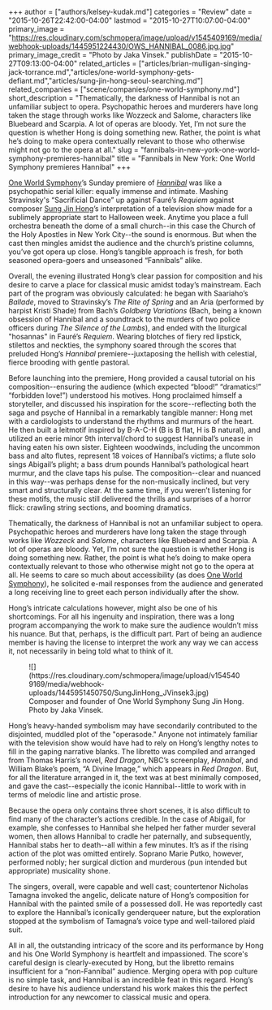 +++
author = ["authors/kelsey-kudak.md"]
categories = "Review"
date = "2015-10-26T22:42:00-04:00"
lastmod = "2015-10-27T10:07:00-04:00"
primary_image = "https://res.cloudinary.com/schmopera/image/upload/v1545409169/media/webhook-uploads/1445951224430/OWS_HANNIBAL_0086.jpg.jpg"
primary_image_credit = "Photo by Jaka Vinsek."
publishDate = "2015-10-27T09:13:00-04:00"
related_articles = ["articles/brian-mulligan-singing-jack-torrance.md","articles/one-world-symphony-gets-defiant.md","articles/sung-jin-hong-seoul-searching.md"]
related_companies = ["scene/companies/one-world-symphony.md"]
short_description = "Thematically, the darkness of Hannibal is not an unfamiliar subject to opera. Psychopathic heroes and murderers have long taken the stage through works like Wozzeck and Salome, characters like Bluebeard and Scarpia. A lot of operas are bloody. Yet, I’m not sure the question is whether Hong is doing something new. Rather, the point is what he’s doing to make opera contextually relevant to those who otherwise might not go to the opera at all."
slug = "fannibals-in-new-york-one-world-symphony-premieres-hannibal"
title = "Fannibals in New York: One World Symphony premieres Hannibal"
+++

[One World Symphony](/scene/companies/one-world-symphony/)’s Sunday premiere of [*Hannibal*](https://www.youtube.com/watch?feature=player_embedded&v=g-E0KcaR2S0) was like a psychopathic serial killer: equally immense and intimate. Mashing Stravinsky's “Sacrificial Dance” up against Fauré’s *Requiem* against composer [Sung Jin Hong](http://www.oneworldsymphony.org/artists_founders.shtml)’s interpretation of a television show made for a sublimely appropriate start to Halloween week. Anytime you place a full orchestra beneath the dome of a small church--in this case the Church of the Holy Apostles in New York City--the sound is enormous. But when the cast then mingles amidst the audience and the church’s pristine columns, you’ve got opera up close. Hong’s tangible approach is fresh, for both seasoned opera-goers and unseasoned “Fannibals” alike. 
 
Overall, the evening illustrated Hong’s clear passion for composition and his desire to carve a place for classical music amidst today’s mainstream. Each part of the program was obviously calculated: he began with Saariaho’s *Ballade*, moved to Stravinsky’s *The Rite of Spring* and an Aria (performed by harpist Kristi Shade) from Bach’s *Goldberg Variations* (Bach, being a known obsession of Hannibal and a soundtrack to the murders of two police officers during *The Silence of the Lambs*), and ended with the liturgical "hosannas" in Fauré’s *Requiem*. Wearing blotches of fiery red lipstick, stilettos and neckties, the symphony soared through the scores that preluded Hong’s *Hannibal* premiere--juxtaposing the hellish with celestial, fierce brooding with gentle pastoral. 

Before launching into the premiere, Hong provided a causal tutorial on his composition--ensuring the audience (which expected “blood!” “dramatics!” “forbidden love!”) understood his motives.  Hong proclaimed himself a storyteller, and discussed his inspiration for the score--reflecting both the saga and psyche of Hannibal in a remarkably tangible manner: Hong met with a cardiologists to understand the rhythms and murmurs of the heart. He then built a leitmotif inspired by B-A-C-H (B is B flat, H is B natural), and utilized an eerie minor 9th interval/chord to suggest Hannibal’s unease in having eaten his own sister. Eighteen woodwinds, including the uncommon bass and alto flutes, represent 18 voices of Hannibal’s victims; a flute solo sings Abigail’s plight; a bass drum pounds Hannibal’s pathological heart murmur, and the clave taps his pulse. The composition--clear and nuanced in this way--was perhaps dense for the non-musically inclined, but very smart and structurally clear. At the same time, if you weren’t listening for these motifs, the music still delivered the thrills and surprises of a horror flick: crawling string sections, and booming dramatics.

Thematically, the darkness of Hannibal is not an unfamiliar subject to opera. Psychopathic heroes and murderers have long taken the stage through works like *Wozzeck* and *Salome*, characters like Bluebeard and Scarpia. A lot of operas are bloody. Yet, I’m not sure the question is whether Hong is doing something new. Rather, the point is what he’s doing to make opera contextually relevant to those who otherwise might not go to the opera at all. He seems to care so much about accessibility (as does [One World Symphony](http://www.oneworldsymphony.org/contr_commmusic.shtml)), he solicited e-mail responses from the audience and generated a long receiving line to greet each person individually after the show.

Hong’s intricate calculations however, might also be one of his shortcomings. For all his ingenuity and inspiration, there was a long program accompanying the work to make sure the audience wouldn’t miss his nuance. But that, perhaps, is the difficult part. Part of being an audience member is having the license to interpret the work any way we can access it, not necessarily in being told what to think of it. 

<figure data-type="image">
![](https://res.cloudinary.com/schmopera/image/upload/v1545409169/media/webhook-uploads/1445951450750/SungJinHong_JVinsek3.jpg)
<figcaption>Composer and founder of One World Symphony Sung Jin Hong. Photo by Jaka Vinsek.</figcaption>
</figure>

Hong’s heavy-handed symbolism may have secondarily contributed to the disjointed, muddled plot of the "operasode." Anyone not intimately familiar with the television show would have had to rely on Hong’s lengthy notes to fill in the gaping narrative blanks. The libretto was compiled and arranged from Thomas Harris’s novel, *Red Dragon*, NBC’s screenplay, *Hannibal*, and William Blake’s poem, “A Divine Image,” which appears in *Red Dragon*. But, for all the literature arranged in it, the text was at best minimally composed, and gave the cast--especially the iconic Hannibal--little to work with in terms of melodic line and artistic prose. 

Because the opera only contains three short scenes, it is also difficult to find many of the character’s actions credible. In the case of Abigail, for example, she confesses to Hannibal she helped her father murder several women, then allows Hannibal to cradle her paternally, and subsequently, Hannibal stabs her to death--all within a few minutes. It’s as if the rising action of the plot was omitted entirely. Soprano Marie Putko, however, performed nobly; her surgical diction and murderous (pun intended but appropriate) musicality shone. 

The singers, overall, were capable and well cast; countertenor Nicholas Tamagna invoked the angelic, delicate nature of Hong’s composition for Hannibal with the painted smile of a possessed doll. He was reportedly cast to explore the Hannibal’s iconically genderqueer nature, but the exploration stopped at the symbolism of Tamagna’s voice type and well-tailored plaid suit. 

All in all, the outstanding intricacy of the score  and its performance by Hong and his One World Symphony is heartfelt and impassioned. The score's careful design is clearly-executed by Hong, but the libretto remains insufficient for a “non-Fannibal” audience. Merging opera with pop culture is no simple task, and Hannibal is an incredible feat in this regard. Hong’s desire to have his audience understand his work makes this the perfect introduction for any newcomer to classical music and opera.
